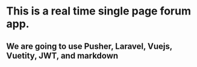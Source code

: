 # This is a real time single page forum app.

## We are going to use Pusher, Laravel, Vuejs, Vuetity, JWT, and markdown